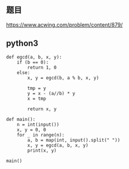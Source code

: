 ## 题目
https://www.acwing.com/problem/content/879/

## python3
```python3
def egcd(a, b, x, y):
    if (b == 0):
        return 1, 0
    else:
        x, y = egcd(b, a % b, x, y)
        
        tmp = y
        y = x - (a//b) * y
        x = tmp
        
        return x, y
    
def main():
    n = int(input())
    x, y = 0, 0
    for _ in range(n):
        a, b = map(int, input().split(" "))
        x, y = egcd(a, b, x, y)
        print(x, y)
    
main()
```
